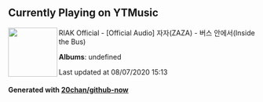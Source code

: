 ## Currently Playing on YTMusic

[<img align="left" width="100" src="https://i.ytimg.com/vi/sZ0e2k-AuxA/sddefault.jpg?sqp=-oaymwEWCJADEOEBIAQqCghqEJQEGHgg6AJIWg&rs">](https://music.youtube.com/channel/UC1XPu7aMRZaJsb-9PHMQt8g)

RIAK Official - [Official Audio] 자자(ZAZA) - 버스 안에서(Inside the Bus)

**Albums**: undefined

Last updated at 08/07/2020 15:13

#### Generated with [20chan/github-now](https://github.com/20chan/github-now)


<!--
**20chan/20chan** is a ✨ _special_ ✨ repository because its `README.md` (this file) appears on your GitHub profile.

Here are some ideas to get you started:

- 🔭 I’m currently working on ...
- 🌱 I’m currently learning ...
- 👯 I’m looking to collaborate on ...
- 🤔 I’m looking for help with ...
- 💬 Ask me about ...
- 📫 How to reach me: ...
- 😄 Pronouns: ...
- ⚡ Fun fact: ...
-->
